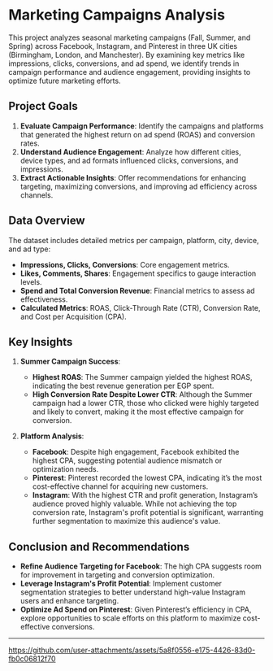 # Marketing Campaigns Analysis

This project analyzes seasonal marketing campaigns (Fall, Summer, and Spring) across Facebook, Instagram, and Pinterest in three UK cities (Birmingham, London, and Manchester). By examining key metrics like impressions, clicks, conversions, and ad spend, we identify trends in campaign performance and audience engagement, providing insights to optimize future marketing efforts.

## Project Goals

1. **Evaluate Campaign Performance**: Identify the campaigns and platforms that generated the highest return on ad spend (ROAS) and conversion rates.
2. **Understand Audience Engagement**: Analyze how different cities, device types, and ad formats influenced clicks, conversions, and impressions.
3. **Extract Actionable Insights**: Offer recommendations for enhancing targeting, maximizing conversions, and improving ad efficiency across channels.

## Data Overview

The dataset includes detailed metrics per campaign, platform, city, device, and ad type:
- **Impressions, Clicks, Conversions**: Core engagement metrics.
- **Likes, Comments, Shares**: Engagement specifics to gauge interaction levels.
- **Spend and Total Conversion Revenue**: Financial metrics to assess ad effectiveness.
- **Calculated Metrics**: ROAS, Click-Through Rate (CTR), Conversion Rate, and Cost per Acquisition (CPA).

## Key Insights

1. **Summer Campaign Success**: 
   - **Highest ROAS**: The Summer campaign yielded the highest ROAS, indicating the best revenue generation per EGP spent.
   - **High Conversion Rate Despite Lower CTR**: Although the Summer campaign had a lower CTR, those who clicked were highly targeted and likely to convert, making it the most effective campaign for conversion.

2. **Platform Analysis**:
   - **Facebook**: Despite high engagement, Facebook exhibited the highest CPA, suggesting potential audience mismatch or optimization needs.
   - **Pinterest**: Pinterest recorded the lowest CPA, indicating it’s the most cost-effective channel for acquiring new customers.
   - **Instagram**: With the highest CTR and profit generation, Instagram’s audience proved highly valuable. While not achieving the top conversion rate, Instagram's profit potential is significant, warranting further segmentation to maximize this audience's value.

## Conclusion and Recommendations

- **Refine Audience Targeting for Facebook**: The high CPA suggests room for improvement in targeting and conversion optimization.
- **Leverage Instagram's Profit Potential**: Implement customer segmentation strategies to better understand high-value Instagram users and enhance targeting.
- **Optimize Ad Spend on Pinterest**: Given Pinterest’s efficiency in CPA, explore opportunities to scale efforts on this platform to maximize cost-effective conversions.

---
https://github.com/user-attachments/assets/5a8f0556-e175-4426-83d0-fb0c06812f70

